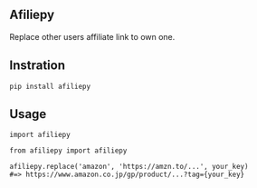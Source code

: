 ## Afiliepy

Replace other users affiliate link to own one.  

## Instration  

```
pip install afiliepy
```

## Usage  

```
import afiliepy

from afiliepy import afiliepy

afiliepy.replace('amazon', 'https://amzn.to/...', your_key)
#=> https://www.amazon.co.jp/gp/product/...?tag={your_key}
```
